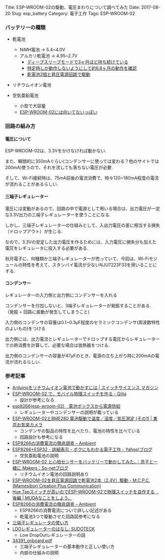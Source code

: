 Title: ESP-WROOM-02の駆動、電圧まわりについて調べてみた
Date: 2017-08-20
Slug: esp_battery
Category: 電子工作
Tags: ESP-WROOM-02


### バッテリーの種類
* 乾電池
    - NiMH電池 → 5.4~4.0V
    -  アルカリ乾電池 → 4.95~2.7V
        * [ディープスリープモードで3ヶ月ほど持ち続けている](https://blogs.yahoo.co.jp/bokunimowakaru/55401333.html)
        * [特定時しか動作しないようにして約6.8ヶ月の動作を確認](https://blogs.yahoo.co.jp/bokunimowakaru/55477942.html)
        * [乾電池2個と昇圧電源回路で駆動](http://cl.hatenablog.com/entry/esp-wroom-02-tps63000)

* リチウムイオン電池

* 空気亜鉛電池
    - 小型で大容量
    - [ESP-WROOM-02には向いてないっぽい](https://blogs.yahoo.co.jp/bokunimowakaru/folder/1681421.html)

### 回路の組み方

#### 電圧について

ESP-WROOM-02は、3.3Vをかけなければ動かない.

また、瞬間的に350mAぐらい(コンデンサーに使っては変わる？他のサイトでは200mA)使うので、それを流しても落ちない電圧が必要.

そして、Wi-Fi接続時は、75mA前後の電流消費で、時々120~180mA程度の電流が流れることがあるらしい.

#### 三端子レギュレーター

電圧には変動があるので、回路の中で電源として用いる場合は、出力電圧が一定な3.3V出力の三端子レギュレーターを使うことになる.

しかし、三端子レギュレーターの仕組みとして、入出力電圧の差に相当する損失（ドロップアウト）が生じる.

なので、3.3Vの安定した出力電圧を作るためには、入力電圧に損失分も加えた電圧をレギュレータに投入する必要がある.

秋月電子に、何種類か三端子レギュレーターが売っていて、今回は、Wi-Fiモジュールの特性を考えて、スタンバイ電流が少ないNJU7223F33を用いることにする.

#### コンデンサー
レギュレーターの入力側と出力側にコンデンサーを入れる

コンデンサーを付加しないと、3端子レギュレーターが発振することがある. （発振 = 回路に振動が発生してしまうこと)

入力側のコンデンサの容量は0.1~0.3μF程度のセラミックコンデンサ(周波数特性のよいもの)をつける

出力側には、出力電流とレギュレーターでドロップする電圧からレギュレーターでの熱消費を計算して、必要な場合は放熱器をつける.

出力側のコンデンサーの容量が47μFのとき、電源の立ち上がり時に200mAの電流が流れるらしい.

### 参考記事
* [Arduinoをリチウムイオン電池で動かすには | スイッチサイエンス マガジン](http://mag.switch-science.com/2016/02/12/arduino-lithium/)
* [ESP-WROOM-02 で、モバイル物理スイッチを作る - Qiita](http://qiita.com/ie4/items/ae850cdb2c617f3fd6af)
    - 設計が参考になる
* [esp8266(esp-wroom-02)　電池ボックスから電源供給](http://knaka0209.blogspot.jp/2015/08/esp-wroom-02-05.html)
    - レギュレーターやコンデンサーの説明が載っている
* [ESP-WROOM-02とBME280 電池駆動で温度／湿度／気圧測定 (その1) | 東京お気楽カメラ](http://okiraku-camera.tokyo/blog/?p=5032)
    - コンデンサの製品の特性を比べたり、電池の特性を比べている
    - 回路設計も参考になる
* [ESP8266の消費電流の徹底調査 – Ambient](https://ambidata.io/examples/esp8266-current/)
* [ESP8266+ESP32 - 詳細表示 - ボクにもわかる電子工作 - Yahoo!ブログ](https://blogs.yahoo.co.jp/bokunimowakaru/folder/1681421.html)
    - 空気亜鉛電池の説明
* [ESP-WROOM-02 と心拍センサーをバッテリーで動かしてみた。：息子と一緒に Makers：So-netブログ](http://makers-with-myson.blog.so-net.ne.jp/2016-06-02)
    - リチウムイオン電池の回路説明あり
* [ESP-WROOM-02を昇圧電源回路で乾電池2本（2.4V）駆動 - M.C.P.C. (Mamesibori Creation Plus Communication)](http://cl.hatenablog.com/entry/esp-wroom-02-tps63000)
* [Hue Tapスイッチが高いのでESP-WROOM-02で物理スイッチを自作する　後編 | MUDAなことをしよう。](http://make-muda.weblike.jp/2016/07/4209/)
* [ESP8266の消費電流の徹底調査 – Ambient](https://ambidata.io/examples/esp8266-current/)
    - ESP8266の消費電流について詳しい記述がある
    - 乾電池3つで駆動させた回路図参考になる
* [三端子レギュレータの使い方](http://www.riric.jp/electronics/design/power/regu3pin_usage.html)
* [LDOレギュレーターのはなし: SUDOTECK](http://sudoteck.way-nifty.com/blog/2010/06/ldo-b66b.html)
    - Low DropOutレギュレーターの話
* [34391_onboard.pdf](http://www.cqpub.co.jp/hanbai/books/34/34391/34391_onboard.pdf)
    - 三端子レギュレーターの基本動作と正しい使い方
    - 内部の仕組みの説明
